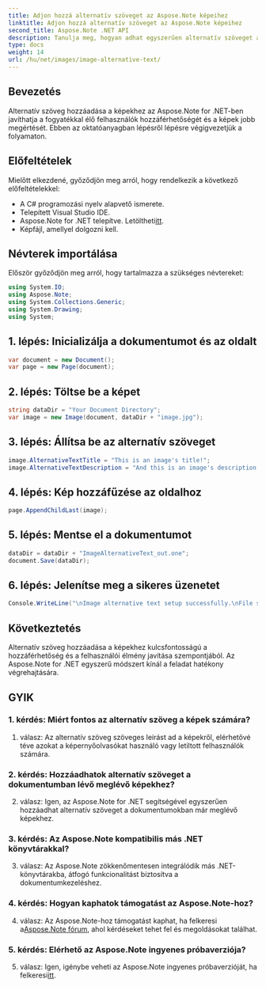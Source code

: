 ```yaml
---
title: Adjon hozzá alternatív szöveget az Aspose.Note képeihez
linktitle: Adjon hozzá alternatív szöveget az Aspose.Note képeihez
second_title: Aspose.Note .NET API
description: Tanulja meg, hogyan adhat egyszerűen alternatív szöveget a képekhez az Aspose.Note for .NET alkalmazásban. Ezzel a lépésenkénti útmutatóval javíthatja a hozzáférhetőséget és javíthatja a felhasználói élményt.
type: docs
weight: 14
url: /hu/net/images/image-alternative-text/
---
```

## Bevezetés

Alternatív szöveg hozzáadása a képekhez az Aspose.Note for .NET-ben javíthatja a fogyatékkal élő felhasználók hozzáférhetőségét és a képek jobb megértését. Ebben az oktatóanyagban lépésről lépésre végigvezetjük a folyamaton.

## Előfeltételek

Mielőtt elkezdené, győződjön meg arról, hogy rendelkezik a következő előfeltételekkel:

- A C# programozási nyelv alapvető ismerete.
- Telepített Visual Studio IDE.
-  Aspose.Note for .NET telepítve. Letöltheti[itt](https://releases.aspose.com/note/net/).
- Képfájl, amellyel dolgozni kell.

## Névterek importálása

Először győződjön meg arról, hogy tartalmazza a szükséges névtereket:

```csharp
using System.IO;
using Aspose.Note;
using System.Collections.Generic;
using System.Drawing;
using System;
```

## 1. lépés: Inicializálja a dokumentumot és az oldalt

```csharp
var document = new Document();
var page = new Page(document);
```

## 2. lépés: Töltse be a képet

```csharp
string dataDir = "Your Document Directory";
var image = new Image(document, dataDir + "image.jpg");
```

## 3. lépés: Állítsa be az alternatív szöveget

```csharp
image.AlternativeTextTitle = "This is an image's title!";
image.AlternativeTextDescription = "And this is an image's description!";
```

## 4. lépés: Kép hozzáfűzése az oldalhoz

```csharp
page.AppendChildLast(image);
```

## 5. lépés: Mentse el a dokumentumot

```csharp
dataDir = dataDir + "ImageAlternativeText_out.one";
document.Save(dataDir);
```

## 6. lépés: Jelenítse meg a sikeres üzenetet

```csharp
Console.WriteLine("\nImage alternative text setup successfully.\nFile saved at " + dataDir); 
```

## Következtetés

Alternatív szöveg hozzáadása a képekhez kulcsfontosságú a hozzáférhetőség és a felhasználói élmény javítása szempontjából. Az Aspose.Note for .NET egyszerű módszert kínál a feladat hatékony végrehajtására.

## GYIK

### 1. kérdés: Miért fontos az alternatív szöveg a képek számára?

1. válasz: Az alternatív szöveg szöveges leírást ad a képekről, elérhetővé téve azokat a képernyőolvasókat használó vagy letiltott felhasználók számára.

### 2. kérdés: Hozzáadhatok alternatív szöveget a dokumentumban lévő meglévő képekhez?

2. válasz: Igen, az Aspose.Note for .NET segítségével egyszerűen hozzáadhat alternatív szöveget a dokumentumokban már meglévő képekhez.

### 3. kérdés: Az Aspose.Note kompatibilis más .NET könyvtárakkal?

3. válasz: Az Aspose.Note zökkenőmentesen integrálódik más .NET-könyvtárakba, átfogó funkcionalitást biztosítva a dokumentumkezeléshez.

### 4. kérdés: Hogyan kaphatok támogatást az Aspose.Note-hoz?

 4. válasz: Az Aspose.Note-hoz támogatást kaphat, ha felkeresi a[Aspose.Note fórum](https://forum.aspose.com/c/note/28), ahol kérdéseket tehet fel és megoldásokat találhat.

### 5. kérdés: Elérhető az Aspose.Note ingyenes próbaverziója?

5. válasz: Igen, igénybe veheti az Aspose.Note ingyenes próbaverzióját, ha felkeresi[itt](https://releases.aspose.com/).